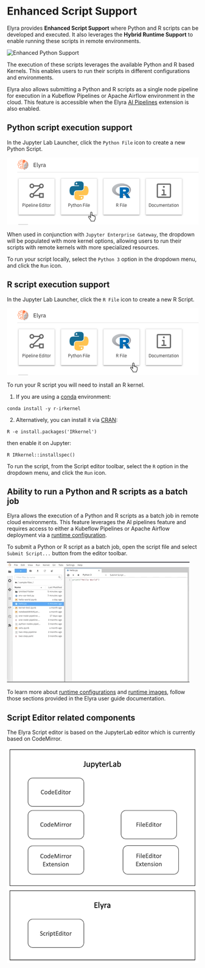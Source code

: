<!--
{% comment %}
Copyright 2018-2021 Elyra Authors

Licensed under the Apache License, Version 2.0 (the "License");
you may not use this file except in compliance with the License.
You may obtain a copy of the License at

http://www.apache.org/licenses/LICENSE-2.0

Unless required by applicable law or agreed to in writing, software
distributed under the License is distributed on an "AS IS" BASIS,
WITHOUT WARRANTIES OR CONDITIONS OF ANY KIND, either express or implied.
See the License for the specific language governing permissions and
limitations under the License.
{% endcomment %}
-->
# Enhanced Script Support

Elyra provides **Enhanced Script Support** where Python and R scripts can be developed and
executed. It also leverages the **Hybrid Runtime Support** to enable running
these scripts in remote environments.

![Enhanced Python Support](../images/python-editor.gif)

The execution of these scripts leverages the available Python and R based Kernels. This enables users to run their scripts in different configurations and environments.

Elyra also allows submitting a Python and R scripts as a single node pipeline for execution in a Kubeflow Pipelines or Apache Airflow environment in the cloud. This feature is accessible when the Elyra [AI Pipelines](../user_guide/pipelines.md) extension is also enabled.

## Python script execution support

In the Jupyter Lab Launcher, click the `Python File` icon to create a new Python Script.

![Create new Python file](../images/launcher-python-file.png)

When used in conjunction with `Jupyter Enterprise Gateway`, the dropdown will be populated with more kernel options,
allowing users to run their scripts with remote kernels with more specialized resources.

To run your script locally, select the `Python 3` option in the dropdown menu, and click the `Run` icon.

## R script execution support

In the Jupyter Lab Launcher, click the `R File` icon to create a new R Script.

![Create new R file](../images/launcher-r-file.png)

To run your R script you will need to install an R kernel.
1. If you are using a [conda](https://docs.conda.io/en/latest/miniconda.html) environment:
```
conda install -y r-irkernel
```

2. Alternatively, you can install it via [CRAN](https://cran.r-project.org/):
```
R -e install.packages('IRkernel')
```
then enable it on Jupyter:
```
R IRkernel::installspec()
```

To run the script, from the Script editor toolbar, select the `R` option in the dropdown menu, and click the `Run` icon.


## Ability to run a Python and R scripts as a batch job

Elyra allows the execution of a Python and R scripts as a batch job in remote cloud environments. This feature leverages the AI pipelines feature and requires access to either a Kubeflow Pipelines or Apache Airflow deployment via a [runtime configuration](../user_guide/runtime-conf).

To submit a Python or R script as a batch job, open the script file and select `Submit Script...` button from the editor toolbar.

![Submit Python Script as a batch job](../images/submit-script.gif)

To learn more about [runtime configurations](../user_guide/runtime-conf) and [runtime images](../user_guide/runtime-image-conf), follow those sections provided in the Elyra user guide documentation.

## Script Editor related components

The Elyra Script editor is based on the JupyterLab editor which is currently based on CodeMirror.

![Script Editor Components](../images/script-editor-components.png)